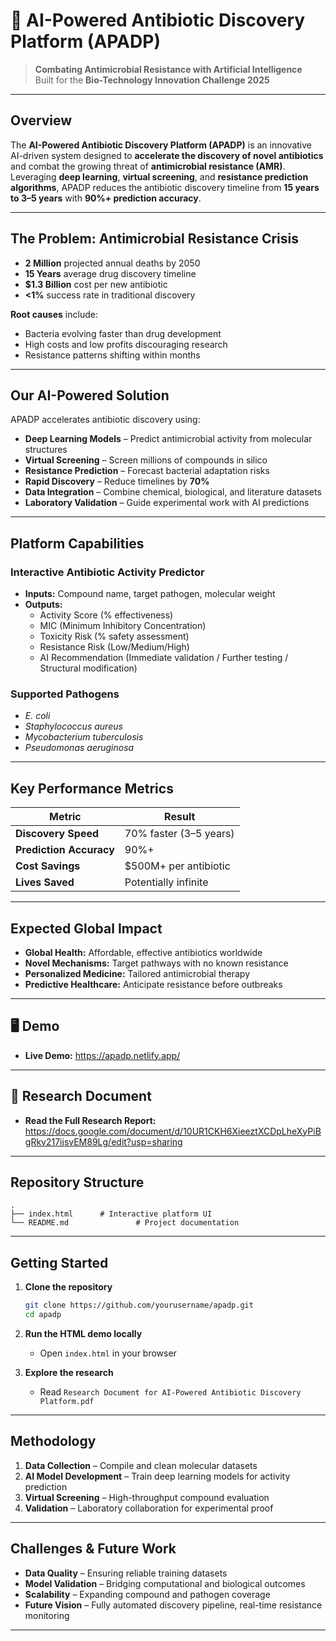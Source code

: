 # 🧬 AI-Powered Antibiotic Discovery Platform (APADP)

> **Combating Antimicrobial Resistance with Artificial Intelligence**  
> Built for the **Bio-Technology Innovation Challenge 2025**

---

##  Overview

The **AI-Powered Antibiotic Discovery Platform (APADP)** is an innovative AI-driven system designed to **accelerate the discovery of novel antibiotics** and combat the growing threat of **antimicrobial resistance (AMR)**.  
Leveraging **deep learning**, **virtual screening**, and **resistance prediction algorithms**, APADP reduces the antibiotic discovery timeline from **15 years to 3–5 years** with **90%+ prediction accuracy**.

---

##  The Problem: Antimicrobial Resistance Crisis

- **2 Million** projected annual deaths by 2050  
- **15 Years** average drug discovery timeline  
- **$1.3 Billion** cost per new antibiotic  
- **<1%** success rate in traditional discovery  

**Root causes** include:
- Bacteria evolving faster than drug development
- High costs and low profits discouraging research
- Resistance patterns shifting within months

---

## Our AI-Powered Solution

APADP accelerates antibiotic discovery using:

- **Deep Learning Models** – Predict antimicrobial activity from molecular structures  
- **Virtual Screening** – Screen millions of compounds in silico  
- **Resistance Prediction** – Forecast bacterial adaptation risks  
- **Rapid Discovery** – Reduce timelines by **70%**  
- **Data Integration** – Combine chemical, biological, and literature datasets  
- **Laboratory Validation** – Guide experimental work with AI predictions  

---

## Platform Capabilities

### Interactive Antibiotic Activity Predictor
- **Inputs:** Compound name, target pathogen, molecular weight  
- **Outputs:**  
  - Activity Score (% effectiveness)  
  - MIC (Minimum Inhibitory Concentration)  
  - Toxicity Risk (% safety assessment)  
  - Resistance Risk (Low/Medium/High)  
  - AI Recommendation (Immediate validation / Further testing / Structural modification)  

### Supported Pathogens
- *E. coli*  
- *Staphylococcus aureus*  
- *Mycobacterium tuberculosis*  
- *Pseudomonas aeruginosa*  

---

## Key Performance Metrics

| Metric                  | Result                  |
|------------------------|------------------------|
| **Discovery Speed**    | 70% faster (3–5 years)  |
| **Prediction Accuracy**| 90%+                   |
| **Cost Savings**       | $500M+ per antibiotic  |
| **Lives Saved**        | Potentially infinite   |

---

## Expected Global Impact

- **Global Health:** Affordable, effective antibiotics worldwide  
- **Novel Mechanisms:** Target pathways with no known resistance  
- **Personalized Medicine:** Tailored antimicrobial therapy  
- **Predictive Healthcare:** Anticipate resistance before outbreaks  

---
## 🖥 Demo

- **Live Demo:**  https://apadp.netlify.app/ 

---

## 📄 Research Document

- **Read the Full Research Report:** https://docs.google.com/document/d/10UR1CKH6XieeztXCDpLheXyPiBgRkv217ijsvEM89Lg/edit?usp=sharing

---

##  Repository Structure

```
.
├── index.html      # Interactive platform UI
└── README.md               # Project documentation
```

---

##  Getting Started

1. **Clone the repository**
   ```bash
   git clone https://github.com/yourusername/apadp.git
   cd apadp
   ```

2. **Run the HTML demo locally**
   - Open `index.html` in your browser

3. **Explore the research**
   - Read `Research Document for AI-Powered Antibiotic Discovery Platform.pdf`

---

##  Methodology

1. **Data Collection** – Compile and clean molecular datasets  
2. **AI Model Development** – Train deep learning models for activity prediction  
3. **Virtual Screening** – High-throughput compound evaluation  
4. **Validation** – Laboratory collaboration for experimental proof  

---

##  Challenges & Future Work

- **Data Quality** – Ensuring reliable training datasets  
- **Model Validation** – Bridging computational and biological outcomes  
- **Scalability** – Expanding compound and pathogen coverage  
- **Future Vision** – Fully automated discovery pipeline, real-time resistance monitoring  


---

